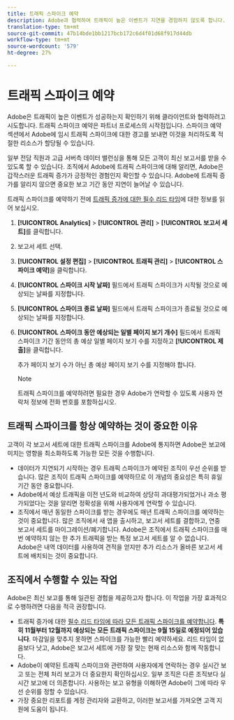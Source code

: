 ```yaml
---
title: 트래픽 스파이크 예약
description: Adobe과 협력하여 트래픽이 높은 이벤트가 지연을 경험하지 않도록 합니다.
translation-type: tm+mt
source-git-commit: 47b14bde1bb1217bcb172c6d4f01d68f917d44db
workflow-type: tm+mt
source-wordcount: '579'
ht-degree: 27%

---
```



# 트래픽 스파이크 예약

Adobe은 트래픽이 높은 이벤트가 성공하는지 확인하기 위해 클라이언트와 협력하려고 시도합니다. 트래픽 스파이크 예약은 파트너 프로세스의 시작점입니다. 스파이크 예약 섹션에서 Adobe에 임시 트래픽 스파이크에 대한 경고를 보내면 이것을 처리하도록 적절한 리소스가 할당될 수 있습니다.

일부 전담 직원과 고급 서버측 데이터 밸런싱을 통해 모든 고객이 최신 보고서를 받을 수 있도록 할 수 있습니다. 조직에서 Adobe에 트래픽 스파이크에 대해 알리면, Adobe은 갑작스러운 트래픽 증가가 긍정적인 경험인지 확인할 수 있습니다. Adobe에 트래픽 증가를 알리지 않으면 중요한 보고 기간 동안 지연이 늘어날 수 있습니다.

트래픽 스파이크를 예약하기 전에 [트래픽 증가에 대한 필수 리드 타임](/help/admin/c-traffic-management/traffic-lead-time.md)에 대한 정보를 읽어 보십시오.

1. **[!UICONTROL Analytics]** > **[!UICONTROL 관리]** > **[!UICONTROL 보고서 세트]**&#x200B;를 클릭합니다.
1. 보고서 세트 선택.
1. **[!UICONTROL 설정 편집]** > **[!UICONTROL 트래픽 관리]** > **[!UICONTROL 스파이크 예약]**&#x200B;을 클릭합니다.
1. **[!UICONTROL 스파이크 시작 날짜]** 필드에서 트래픽 스파이크가 시작될 것으로 예상되는 날짜를 지정합니다.
1. **[!UICONTROL 스파이크 종료 날짜]** 필드에서 트래픽 스파이크가 종료될 것으로 예상되는 날짜를 지정합니다.
1. **[!UICONTROL 스파이크 동안 예상되는 일별 페이지 보기 개수]** 필드에서 트래픽 스파이크 기간 동안의 총 예상 일별 페이지 보기 수를 지정하고 **[!UICONTROL 제출]**&#x200B;을 클릭합니다.

   추가 페이지 보기 수가 아닌 총 예상 페이지 보기 수를 지정해야 합니다.

   >[!NOTE]
   >
   >트래픽 스파이크를 예약하려면 필요한 경우 Adobe가 연락할 수 있도록 사용자 연락처 정보에 전화 번호를 포함하십시오.

## 트래픽 스파이크를 항상 예약하는 것이 중요한 이유

고객이 각 보고서 세트에 대한 트래픽 스파이크를 Adobe에 통지하면 Adobe은 보고에 미치는 영향을 최소화하도록 가능한 모든 것을 수행합니다.

* 데이터가 지연되기 시작하는 경우 트래픽 스파이크가 예약된 조직이 우선 순위를 받습니다. 많은 조직이 트래픽 스파이크를 예약하므로 이 개념의 중요성은 특히 휴일 기간 동안 중요합니다.
* Adobe에서 예상 트래픽을 이전 년도와 비교하여 상당히 과대평가되었거나 과소 평가되었다는 것을 알리면 정확성을 위해 사용자에게 연락할 수 있습니다.
* 조직에서 매년 동일한 스파이크를 받는 경우에도 매년 트래픽 스파이크를 예약하는 것이 중요합니다. 많은 조직에서 새 앱을 출시하고, 보고서 세트를 결합하고, 연중 보고서 세트를 마이그레이션/폐기합니다. Adobe은 조직에서 트래픽 스파이크를 매번 예약하지 않는 한 추가 트래픽을 받는 특정 보고서 세트를 알 수 없습니다. Adobe은 내역 데이터를 사용하여 견적을 얻지만 추가 리소스가 올바른 보고서 세트에 배치되는 것이 중요합니다.

## 조직에서 수행할 수 있는 작업

Adobe은 최신 보고를 통해 일관된 경험을 제공하고자 합니다. 이 작업을 가장 효과적으로 수행하려면 다음을 적극 권장합니다.

* 트래픽 증가에 대한 [필수 리드 타임에 따라 모든 트래픽 스파이크를 예약합니다](traffic-lead-time.md). **특히 11월부터 12월까지 예상되는 모든 트래픽 스파이크는 9월 15일로 예정되어 있습니다**. 마감일을 맞추지 못하면 스파이크를 가능한 빨리 예약하세요. 리드 타임이 없음보다 낫고, Adobe은 보고서 세트에 가장 잘 맞는 현재 리소스와 함께 작동합니다.
* Adobe이 예약된 트래픽 스파이크와 관련하여 사용자에게 연락하는 경우 실시간 보고 또는 전체 처리 보고가 더 중요한지 확인하십시오. 일부 조직은 다른 조직보다 실시간 보고에 더 의존합니다. 사용하는 보고 유형을 이해하면 Adobe이 그에 따라 우선 순위를 정할 수 있습니다.
* 가장 중요한 리포트를 계정 관리자와 교환하고, 이러한 보고서를 가져오면 고객 지원에 도움이 됩니다.

